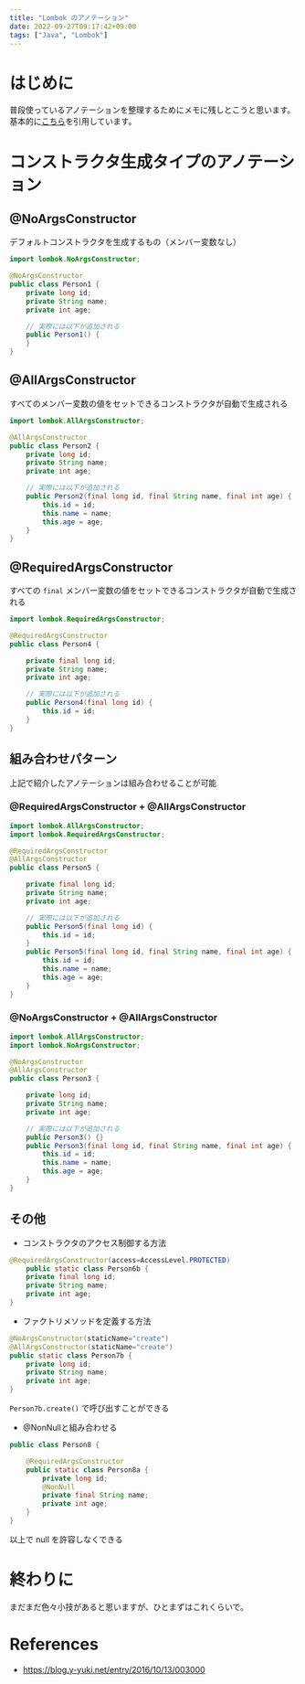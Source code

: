 ```yaml
---
title: "Lombok のアノテーション"
date: 2022-09-27T09:17:42+09:00
tags: ["Java", "Lombok"]
---
```


# はじめに
普段使っているアノテーションを整理するためにメモに残しとこうと思います。基本的に[こちら](https://blog.y-yuki.net/entry/2016/10/13/003000)を引用しています。

# コンストラクタ生成タイプのアノテーション
## @NoArgsConstructor
デフォルトコンストラクタを生成するもの（メンバー変数なし）
```java
import lombok.NoArgsConstructor;

@NoArgsConstructor
public class Person1 {
    private long id;
    private String name;
    private int age;

    // 実際には以下が追加される
    public Person1() {
    }
}
```

## @AllArgsConstructor
すべてのメンバー変数の値をセットできるコンストラクタが自動で生成される

```java
import lombok.AllArgsConstructor;

@AllArgsConstructor
public class Person2 {
    private long id;
    private String name;
    private int age;

    // 実際には以下が追加される
    public Person2(final long id, final String name, final int age) {
        this.id = id;
        this.name = name;
        this.age = age;
    }
}
```

## @RequiredArgsConstructor
すべての `final` メンバー変数の値をセットできるコンストラクタが自動で生成される

```java
import lombok.RequiredArgsConstructor;

@RequiredArgsConstructor
public class Person4 {

    private final long id;
    private String name;
    private int age;

    // 実際には以下が追加される
    public Person4(final long id) {
        this.id = id;
    }
}
```

## 組み合わせパターン
上記で紹介したアノテーションは組み合わせることが可能

### @RequiredArgsConstructor + @AllArgsConstructor

```java
import lombok.AllArgsConstructor;
import lombok.RequiredArgsConstructor;

@RequiredArgsConstructor
@AllArgsConstructor
public class Person5 {

    private final long id;
    private String name;
    private int age;

    // 実際には以下が追加される
    public Person5(final long id) {
        this.id = id;
    }
    public Person5(final long id, final String name, final int age) {
        this.id = id;
        this.name = name;
        this.age = age;
    }
}
```

### @NoArgsConstructor + @AllArgsConstructor
```java
import lombok.AllArgsConstructor;
import lombok.NoArgsConstructor;

@NoArgsConstructor
@AllArgsConstructor
public class Person3 {

    private long id;
    private String name;
    private int age;

    // 実際には以下が追加される
    public Person3() {}
    public Person3(final long id, final String name, final int age) {
        this.id = id;
        this.name = name;
        this.age = age;
    }
}
```

## その他
- コンストラクタのアクセス制御する方法
```java
@RequiredArgsConstructor(access=AccessLevel.PROTECTED)
    public static class Person6b {
    private final long id;
    private String name;
    private int age;
}
```

- ファクトリメソッドを定義する方法
```java
@NoArgsConstructor(staticName="create")
@AllArgsConstructor(staticName="create")
public static class Person7b {
    private long id;
    private String name;
    private int age;
}
```

`Person7b.create()` で呼び出すことができる


- @NonNullと組み合わせる

```java
public class Person8 {

    @RequiredArgsConstructor
    public static class Person8a {
        private long id;
        @NonNull
        private final String name;
        private int age;
    }
}
```

以上で null を許容しなくできる

# 終わりに
まだまだ色々小技があると思いますが、ひとまずはこれくらいで。

# References
- https://blog.y-yuki.net/entry/2016/10/13/003000